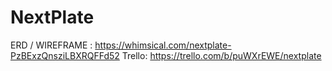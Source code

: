 # NextPlate
ERD / WIREFRAME : https://whimsical.com/nextplate-PzBExzQnsziLBXRQFFd52
Trello: https://trello.com/b/puWXrEWE/nextplate
